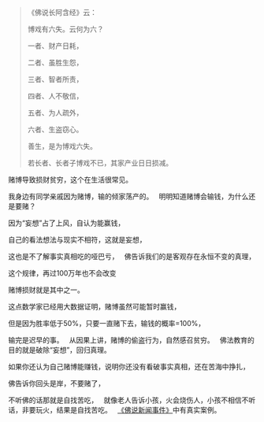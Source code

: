 > 《佛说长阿含经》云：
> 
>  博戏有六失。云何为六？
> 
> 一者、财产日耗，
> 
> 二者、虽胜生怨，
> 
> 三者、智者所责，
> 
> 四者、人不敬信，
> 
> 五者、为人疏外，
> 
> 六者、生盗窃心。
> 
> 善生，是为博戏六失。
> 
> 若长者、长者子博戏不已，其家产业日日损减。

赌博导致损财贫穷，这个在生活很常见。

我身边有同学亲戚因为赌博，输的倾家荡产的。
&nbsp;
明明知道赌博会输钱，为什么还是要赌？

因为“妄想”占了上风，自认为能赢钱，

自己的看法想法与现实不相符，这就是妄想，

这也是不了解事实真相吃的哑巴亏，
&nbsp;
佛告诉我们的是客观存在永恒不变的真理，

这个规律，再过100万年也不会改变

赌博损财就是其中之一。

这点数学家已经用大数据证明，赌博虽然可能暂时赢钱，

但是因为胜率低于50%，只要一直赌下去，输钱的概率=100%，

输完是迟早的事。
&nbsp;
从因果上讲，赌博的偷盗行为，自然感召贫穷。
&nbsp;
佛法教育的目的就是破除“妄想”，回归真理。

如果你还认为自己赌博能赚钱，说明你还没有看破事实真相，还在苦海中挣扎，

佛告诉你回头是岸，不要赌了，

不听佛的话那就是自找苦吃，
&nbsp;
就像老人告诉小孩，火会烧伤人，小孩不相信不听话，非要玩火，结果是自找苦吃。
&nbsp;
[《佛说新闻事件》](https://7qrbxke2v5.k.topthink.com/@ln2qd8jrdg/mulu.html)中有真实案例。